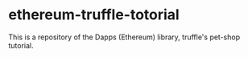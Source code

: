 # ethereum-truffle-totorial
This is a repository of the Dapps (Ethereum) library, truffle's pet-shop tutorial.
